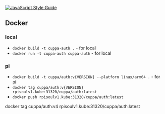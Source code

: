 [![JavaScript Style Guide](https://cdn.rawgit.com/standard/standard/master/badge.svg)](https://github.com/standard/standard)

## Docker


### local
- `docker build -t cuppa-auth .` - for local
- `docker run -t cuppa-auth cuppa-auth` - for local

### pi
- `docker build -t cuppa/auth:v{VERSION} --platform linux/arm64 .` - for pi
- `docker tag cuppa/auth:v{VERSION} rpisoulv1.kube:31320/cuppa/auth:latest`
- `docker push rpisoulv1.kube:31320/cuppa/auth:latest`


docker tag cuppa/auth:v4 rpisoulv1.kube:31320/cuppa/auth:latest
